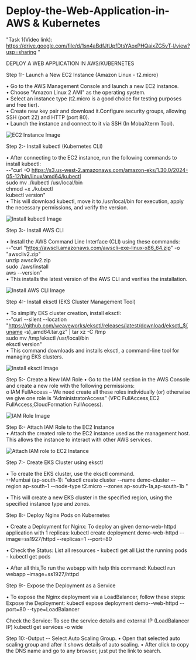 # Deploy-the-Web-Application-in-AWS & Kubernetes

"Task 1(Video link): https://drive.google.com/file/d/1sn4aBdfJtUpfDtsYAoxPHQaixZG5vT-l/view?usp=sharing "

DEPLOY A WEB APPLICATION IN AWS/KUBERNETES

Step 1:- Launch a New EC2 Instance (Amazon Linux - t2.micro)   

•	Go to the AWS Management Console and launch a new EC2 instance.   
•	Choose "Amazon Linux 2 AMI" as the operating system.  
•	Select an instance type (t2.micro is a good choice for testing purposes and free tier).  
•	Create new key pair and download it.Configure security groups, allowing SSH (port 22) and HTTP (port 80).  
•	Launch the instance and connect to it via SSH (In MobaXterm Tool).  

![EC2 Instance Image](https://github.com/user-attachments/assets/d5594343-6000-4423-a2b6-f03f0a709b6d)

Step 2:- Install kubectl (Kubernetes CLI)

•	After connecting to the EC2 instance, run the following commands to install kubectl:  
   --"curl -O https://s3.us-west-2.amazonaws.com/amazon-eks/1.30.0/2024-05-12/bin/linux/amd64/kubectl  
      sudo mv ./kubectl /usr/local/bin   
      chmod +x ./kubectl  
      kubectl version"   
•	This will download kubectl, move it to /usr/local/bin for execution, apply the necessary permissions, and verify the version.  

 ![Install kubectl Image](https://github.com/user-attachments/assets/7603c1fa-5a53-4832-badb-85f5444f0a51)

Step 3:- Install AWS CLI

•	Install the AWS Command Line Interface (CLI) using these commands:   
   --"curl "https://awscli.amazonaws.com/awscli-exe-linux-x86_64.zip" -o "awscliv2.zip"  
      unzip awscliv2.zip  
      sudo ./aws/install  
      aws --version"  
•	This installs the latest version of the AWS CLI and verifies the installation.

 ![Install AWS CLI Image](https://github.com/user-attachments/assets/04eb062f-fcd5-4d3f-8269-ec454325fa3b)

Step 4:- Install eksctl (EKS Cluster Management Tool)

•	To simplify EKS cluster creation, install eksctl:   
   --"curl --silent --location "https://github.com/weaveworks/eksctl/releases/latest/download/eksctl_$(uname -s)_amd64.tar.gz" | tar xz -C /tmp    
      sudo mv /tmp/eksctl /usr/local/bin    
      eksctl version"    
•	This command downloads and installs eksctl, a command-line tool for managing EKS clusters.
 
![Install eksctl Image](https://github.com/user-attachments/assets/64409869-2ded-48c4-ae03-1ac9f7a29657)

Step 5:- Create a New IAM Role
•	Go to the IAM section in the AWS Console and create a new role with the following permissions:  
  o	IAM FullAccess – We need create all these roles individually (or) otherwise we give one role is “AdministratorAccess” (VPC FullAccess,EC2    FullAccess,CloudFormation FullAccess).   
 
![IAM Role Image](https://github.com/user-attachments/assets/af5371ee-5af4-496e-a779-7f1c1f4a3e8b)

Step 6:- Attach IAM Role to the EC2 Instance  
•	Attach the created role to the EC2 instance used as the management host. This allows the instance to interact with other AWS services.  

![Attach IAM role to EC2 Instance](https://github.com/user-attachments/assets/db383e7a-1100-4183-adbc-8bba42a9d24f)



Step 7:- Create EKS Cluster using eksctl 

•	To create the EKS cluster, use the eksctl command.  
   --Mumbai (ap-south-1):
    "eksctl create cluster --name demo-cluster --region ap-south-1 --node-type t2.micro --zones ap-south-1a,ap-south-1b "

•	This will create a new EKS cluster in the specified region, using the specified instance type and zones.
 

 

Step 8:- Deploy Nginx Pods on Kubernetes

•	Create a Deployment for Nginx: To deploy an given demo-web-httpd application with 1 replicas:
kubectl create deployment demo-web-httpd  --image=ss1927/httpd          --replicas=1   --port=80

•	Check the Status:
List all resources - kubectl get all
List the running pods - kubectl get pods

•	After all this,To run the webapp with help this command:
Kubectl run webapp –image=ss1927/httpd
 

Step 9:- Expose the Deployment as a Service

•	To expose the Nginx deployment via a LoadBalancer, follow these steps:
Expose the Deployment: kubectl expose deployment demo--web-httpd    --port=80 --type=LoadBalancer

Check the Service: To see the service details and external IP (LoadBalancer IP)
kubectl get services -o wide

 
 

 

Step 10:-Output -- Select Auto Scaling Group.
•	Open that selected auto scaling group and after it shows details of auto scaling.
•	After click to copy the DNS name and go to any browser, just put the link to search.
 

 

 

